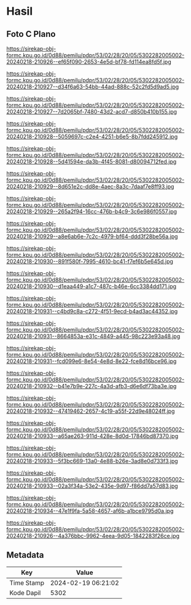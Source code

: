 # Hasil

## Foto C Plano

https://sirekap-obj-formc.kpu.go.id/0d88/pemilu/pdpr/53/02/28/20/05/5302282005002-20240218-210926--ef65f090-2653-4e5d-bf78-fd114ea8fd5f.jpg

https://sirekap-obj-formc.kpu.go.id/0d88/pemilu/pdpr/53/02/28/20/05/5302282005002-20240218-210927--d34f6a63-54bb-44ad-888c-52c2fd5d9ad5.jpg

https://sirekap-obj-formc.kpu.go.id/0d88/pemilu/pdpr/53/02/28/20/05/5302282005002-20240218-210927--7d2065bf-7480-43d2-acd7-d850b410b155.jpg

https://sirekap-obj-formc.kpu.go.id/0d88/pemilu/pdpr/53/02/28/20/05/5302282005002-20240218-210928--5059697c-c2e4-4251-b6e5-8b7fdd245912.jpg

https://sirekap-obj-formc.kpu.go.id/0d88/pemilu/pdpr/53/02/28/20/05/5302282005002-20240218-210928--5d41594e-da3b-4f45-8081-d80094712fed.jpg

https://sirekap-obj-formc.kpu.go.id/0d88/pemilu/pdpr/53/02/28/20/05/5302282005002-20240218-210929--8d651e2c-dd8e-4aec-8a3c-7daaf7e8ff93.jpg

https://sirekap-obj-formc.kpu.go.id/0d88/pemilu/pdpr/53/02/28/20/05/5302282005002-20240218-210929--265a2f94-16cc-476b-b4c9-3c6e986f0557.jpg

https://sirekap-obj-formc.kpu.go.id/0d88/pemilu/pdpr/53/02/28/20/05/5302282005002-20240218-210929--a8e6ab6e-7c2c-4979-bf64-ddd3f28be56a.jpg

https://sirekap-obj-formc.kpu.go.id/0d88/pemilu/pdpr/53/02/28/20/05/5302282005002-20240218-210930--891f580f-7995-4610-bc41-f7ef6b5e645d.jpg

https://sirekap-obj-formc.kpu.go.id/0d88/pemilu/pdpr/53/02/28/20/05/5302282005002-20240218-210930--d1eaa449-a1c7-487c-b46e-6cc3384dd171.jpg

https://sirekap-obj-formc.kpu.go.id/0d88/pemilu/pdpr/53/02/28/20/05/5302282005002-20240218-210931--c4bd9c8a-c272-4f51-9ecd-b4ad3ac44352.jpg

https://sirekap-obj-formc.kpu.go.id/0d88/pemilu/pdpr/53/02/28/20/05/5302282005002-20240218-210931--8664853a-e31c-4849-a445-98c223e93a48.jpg

https://sirekap-obj-formc.kpu.go.id/0d88/pemilu/pdpr/53/02/28/20/05/5302282005002-20240218-210931--fcd099e6-8e54-4e8d-8e22-fce8d16bce96.jpg

https://sirekap-obj-formc.kpu.go.id/0d88/pemilu/pdpr/53/02/28/20/05/5302282005002-20240218-210932--b41e7b9e-227c-4a3d-afb3-d6e6df73ba3e.jpg

https://sirekap-obj-formc.kpu.go.id/0d88/pemilu/pdpr/53/02/28/20/05/5302282005002-20240218-210932--47419462-2657-4c19-a55f-22d9e48024ff.jpg

https://sirekap-obj-formc.kpu.go.id/0d88/pemilu/pdpr/53/02/28/20/05/5302282005002-20240218-210933--a65ae263-911d-428e-8d0d-17846bd87370.jpg

https://sirekap-obj-formc.kpu.go.id/0d88/pemilu/pdpr/53/02/28/20/05/5302282005002-20240218-210933--5f3bc669-13a0-4e88-b26e-3ad8e0d733f3.jpg

https://sirekap-obj-formc.kpu.go.id/0d88/pemilu/pdpr/53/02/28/20/05/5302282005002-20240218-210933--02a3f34a-53e2-435e-9d97-f86dd7a57d83.jpg

https://sirekap-obj-formc.kpu.go.id/0d88/pemilu/pdpr/53/02/28/20/05/5302282005002-20240218-210934--47e1f9fa-5a58-4657-af6b-a1bce9795d0a.jpg

https://sirekap-obj-formc.kpu.go.id/0d88/pemilu/pdpr/53/02/28/20/05/5302282005002-20240218-210926--4a376bbc-9962-4eea-9d05-1842283f26ce.jpg


## Metadata

| Key        | Value               |
| ---------- | ------------------- |
| Time Stamp | 2024-02-19 06:21:02 |
| Kode Dapil | 5302                |



